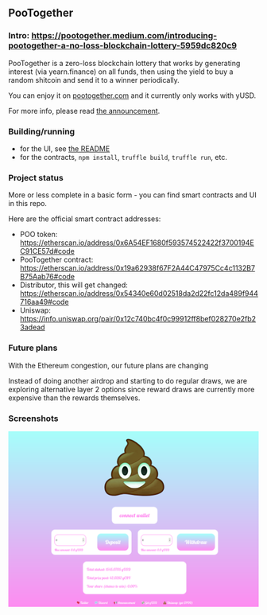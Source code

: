 ## PooTogether

### Intro: https://pootogether.medium.com/introducing-pootogether-a-no-loss-blockchain-lottery-5959dc820c9

PooTogether is a zero-loss blockchain lottery that works by generating interest (via yearn.finance) on all funds, then using the yield to buy a random shitcoin and send it to a winner periodically.

You can enjoy it on [pootogether.com](https://www.pootogether.com) and it currently only works with yUSD.

For more info, please read [the announcement](https://pootogether.medium.com/introducing-pootogether-a-no-loss-blockchain-lottery-5959dc820c9).

### Building/running

* for the UI, see [the README](./pootogether-ui/README.md)
* for the contracts, `npm install`, `truffle build`, `truffle run`, etc.

### Project status

More or less complete in a basic form - you can find smart contracts and UI in this repo.

Here are the official smart contract addresses:

* POO token: https://etherscan.io/address/0x6A54EF1680f593574522422f3700194EC91CE57d#code
* PooTogether contract: https://etherscan.io/address/0x19a62938f67F2A44C47975Cc4c1132B7B75Aab76#code
* Distributor, this will get changed: https://etherscan.io/address/0x54340e60d02518da2d22fc12da489f944716aa49#code
* Uniswap: https://info.uniswap.org/pair/0x12c740bc4f0c99912ff8bef028270e2fb23adead

### Future plans

With the Ethereum congestion, our future plans are changing

Instead of doing another airdrop and starting to do regular draws, we are exploring alternative layer 2 options since reward draws are currently more expensive than the rewards themselves.

### Screenshots

![UI](./screenshots/ui.png)
